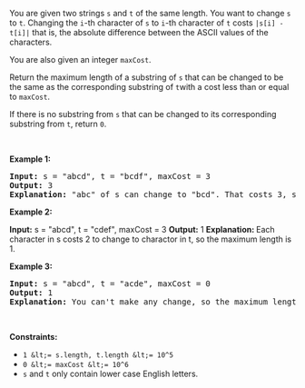 You are given two strings `` s `` and `` t `` of the same length. You want to change `` s `` to `` t ``. Changing the `` i ``-th character of `` s `` to `` i ``-th character of `` t `` costs `` |s[i] - t[i]| `` that is, the absolute difference between the ASCII values of the characters.

You are also given an integer `` maxCost ``.

Return the maximum length of a substring of `` s `` that can be changed to be the same as the corresponding substring of `` t ``with a cost less than or equal to `` maxCost ``.

If there is no substring from&nbsp;`` s `` that can be changed to its corresponding substring from `` t ``, return `` 0 ``.

&nbsp;

__Example 1:__

<pre>
<strong>Input:</strong> s = "abcd", t = "bcdf", maxCost = 3
<strong>Output:</strong> 3
<strong>Explanation: </strong>"abc" of s can change to "bcd". That costs 3, so the maximum length is 3.</pre>

__Example 2:__

<strong>Input:</strong> s = "abcd", t = "cdef", maxCost = 3
    <strong>Output:</strong> 1
    <strong>Explanation: </strong>Each character in s costs 2 to change to charactor in t, so the maximum length is 1.

__Example 3:__

<pre>
<strong>Input:</strong> s = "abcd", t = "acde", maxCost = 0
<strong>Output:</strong> 1
<strong>Explanation: </strong>You can't make any change, so the maximum length is 1.
</pre>

&nbsp;

__Constraints:__

*   `` 1 &lt;= s.length, t.length &lt;= 10^5 ``
*   `` 0 &lt;= maxCost &lt;= 10^6 ``
*   `` s `` and&nbsp;`` t `` only contain lower case English letters.